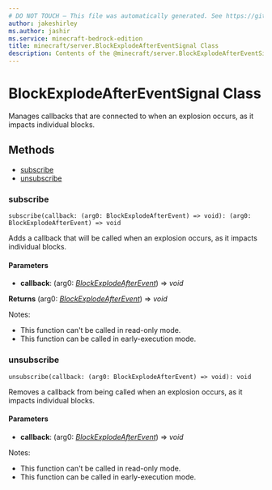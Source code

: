 ```yaml
---
# DO NOT TOUCH — This file was automatically generated. See https://github.com/mojang/minecraftapidocsgenerator to modify descriptions, examples, etc.
author: jakeshirley
ms.author: jashir
ms.service: minecraft-bedrock-edition
title: minecraft/server.BlockExplodeAfterEventSignal Class
description: Contents of the @minecraft/server.BlockExplodeAfterEventSignal class.
---
```

# BlockExplodeAfterEventSignal Class

Manages callbacks that are connected to when an explosion occurs, as it impacts individual blocks.

## Methods
- [subscribe](#subscribe)
- [unsubscribe](#unsubscribe)

### **subscribe**
`
subscribe(callback: (arg0: BlockExplodeAfterEvent) => void): (arg0: BlockExplodeAfterEvent) => void
`

Adds a callback that will be called when an explosion occurs, as it impacts individual blocks.

#### **Parameters**
- **callback**: (arg0: [*BlockExplodeAfterEvent*](BlockExplodeAfterEvent.md)) => *void*

**Returns** (arg0: [*BlockExplodeAfterEvent*](BlockExplodeAfterEvent.md)) => *void*
  
Notes:
- This function can't be called in read-only mode.
- This function can be called in early-execution mode.

### **unsubscribe**
`
unsubscribe(callback: (arg0: BlockExplodeAfterEvent) => void): void
`

Removes a callback from being called when an explosion occurs, as it impacts individual blocks.

#### **Parameters**
- **callback**: (arg0: [*BlockExplodeAfterEvent*](BlockExplodeAfterEvent.md)) => *void*
  
Notes:
- This function can't be called in read-only mode.
- This function can be called in early-execution mode.
